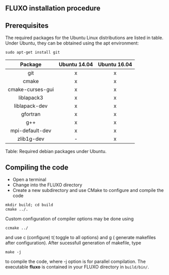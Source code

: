 ## FLUXO installation procedure

## Prerequisites

The required packages for the Ubuntu Linux distributions are listed in table.
Under Ubuntu, they can be obtained using the apt environment:

    sudo apt-get install git
    

| Package          | Ubuntu 14.04    | Ubuntu 16.04    |
|:----------------:|:---------------:|:---------------:|
| git              | x               |      x          |
| cmake            | x               |      x          |
| cmake-curses-gui | x               |      x          |
| liblapack3       | x               |      x          |
| liblapack-dev    | x               |      x          |
| gfortran         | x               |      x          |
| g++              | x               |      x          |
|  mpi-default-dev | x               |      x          |
| zlib1g-dev       | -               |     x           |

Table: Required debian packages under Ubuntu.


## Compiling the code

* Open a terminal
* Change into the FLUXO directory
* Create a new subdirectory and use CMake to configure and compile the code
```
mkdir build; cd build
cmake ../.
```
Custom configuration of compiler options may be done using
```
ccmake ../
```
and use c (configure) t( toggle to all options) and g ( generate makefiles after configuration). 
After sucessfull generation of makefile, type
```
make -j
```
to compile the code, where -j option is for parallel compilation.
The executable **fluxo**  is contained in your FLUXO directory in `build/bin/`.


